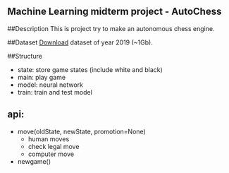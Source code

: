 Machine Learning midterm project - AutoChess
---

##Description
This is project try to make an autonomous chess engine.


##Dataset
[Download](https://www.ficsgames.org/download.html) dataset of year 2019 (~1Gb).


##Structure
  - state: store game states (include white and black)
  - main: play game
  - model: neural network
  - train: train and test model

## api:
  - move(oldState, newState, promotion=None)
    - human moves
    - check legal move
    - computer move
  - newgame()
